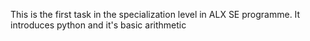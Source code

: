 This is the first task in the specialization level in ALX SE programme.
It introduces python and it's basic arithmetic

